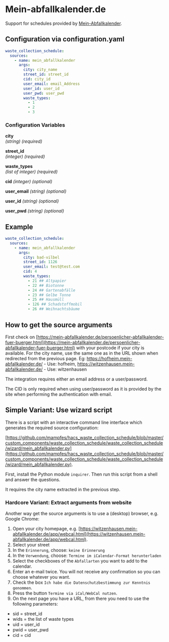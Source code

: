# Mein-abfallkalender.de

Support for schedules provided by [Mein-Abfallkalender](https://mein-abfallkalender.de). 

## Configuration via configuration.yaml

```yaml
waste_collection_schedule:
  sources:
    - name: mein_abfallkalender
      args:
        city: city_name
        street_id: street_id
        cid: city_id
        user_email: email_Address
        user_id: user_id
        user_pwd: user_pwd
        waste_types: 
          - 1
          - 2
          - 3
```

### Configuration Variables

**city**  
*(string) (required)*

**street_id**  
*(integer) (required)*

**waste_types**  
*(list of integer) (required)*

**cid**
*(integer) (optional)*

**user_email**
*(string) (optional)*

**user_id**
*(string) (optional)*

**user_pwd**
*(string) (optional)*


## Example

```yaml
waste_collection_schedule:
  sources:
    - name: mein_abfallkalender
      args:
        city: bad-vilbel
        street_id: 1126
        user_email: test@test.com
        cid: 4
        waste_types:
          - 21 ## Altpapier
          - 22 ## Biotonne
          - 24 ## Gartenabfälle
          - 23 ## Gelbe Tonne
          - 25 ## Hausmüll
          - 126 ## Schadstoffmobil
          - 26 ## Weihnachtsbäume
```

## How to get the source arguments

First check on [https://mein-abfallkalender.de/persoenlicher-abfallkalender-fuer-buerger.html](https://mein-abfallkalender.de/persoenlicher-abfallkalender-fuer-buerger.html) with your postcode if your city is available. For the city name, use the same one as in the URL shown when redirected from the previous page. Eg: https://hofheim.mein-abfallkalender.de/ - Use: hofheim, https://witzenhausen.mein-abfallkalender.de/ - Use: witzenhausen

The integration requires either an email address or a user/password. 

The CID is only required when using user/password as it is provided by the site when performing the authentication with email.

## Simple Variant: Use wizard script

There is a script with an interactive command line interface which generates the required source configuration:

[https://github.com/mampfes/hacs_waste_collection_schedule/blob/master/custom_components/waste_collection_schedule/waste_collection_schedule/wizard/mein_abfallkalender.py](https://github.com/mampfes/hacs_waste_collection_schedule/blob/master/custom_components/waste_collection_schedule/waste_collection_schedule/wizard/mein_abfallkalender.py).

First, install the Python module `inquirer`. Then run this script from a shell and answer the questions.

It requires the city name extracted in the previous step.

### Hardcore Variant: Extract arguments from website

Another way get the source arguments is to use a (desktop) browser, e.g. Google Chrome:

1. Open your city homepage, e.g. [https://witzenhausen.mein-abfallkalender.de/app/webcal.html](https://witzenhausen.mein-abfallkalender.de/app/webcal.html).
2. Select your street
3. In the `Erinnerung`, choose: `keine Erinnerung`
4. In the `Verwendung`, choose: `Termine im iCalendar-Format herunterladen`
5. Select the checkboxes of the `Abfallarten` you want to add to the calendar.
6. Enter an e-mail twice. You will not receive any confirmation so you can choose whatever you want.
7. Check the box `Ich habe die Datenschutzbestimmung zur Kenntnis genommen`.
8. Press the button `Termine via iCal/WebCal nutzen`.
9. On the next page you have a URL, from there you need to use the following parameters:
  - sid = street_id
  - wids = the list of waste types
  - uid = user_id
  - pwid = user_pwd
  - cid = cid

